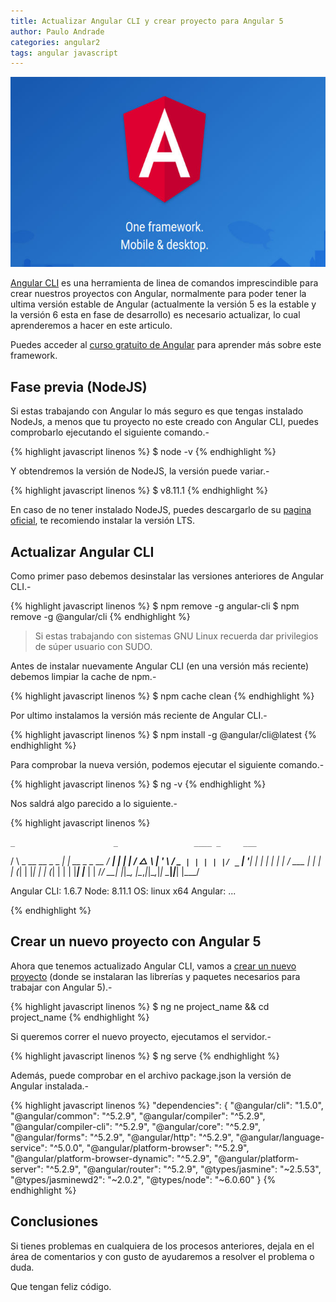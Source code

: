 ```yaml
---
title: Actualizar Angular CLI y crear proyecto para Angular 5
author: Paulo Andrade
categories: angular2
tags: angular javascript
---
```


![Angular](/img/angular2.jpg)

[Angular CLI](http://blog.codeando.org/articulos/mi-primera-app-con-angular-y-angular-cli.html) es una herramienta de linea de comandos imprescindible para crear nuestros proyectos con Angular, normalmente para poder tener la ultima versión estable de Angular (actualmente la versión 5 es la estable y la versión 6 esta en fase de desarrollo) es necesario actualizar, lo cual aprenderemos a hacer en este articulo.

<div class="redes-background">
Puedes acceder al <a href="http://github.com/codeandomx/curso-de-introduccion-a-angular" target="_blank">curso gratuito de Angular</a> para aprender más sobre este framework.
</div>

## Fase previa (NodeJS)

Si estas trabajando con Angular lo más seguro es que tengas instalado NodeJs, a menos que tu proyecto no este creado con Angular CLI, puedes comprobarlo ejecutando el siguiente comando.-

<ins class="adsbygoogle"
     style="display:block; text-align:center;"
     data-ad-layout="in-article"
     data-ad-format="fluid"
     data-ad-client="ca-pub-0593566584451788"
     data-ad-slot="1426664336"></ins>
<script>
     (adsbygoogle = window.adsbygoogle || []).push({});
</script>

{% highlight javascript linenos %}
$ node -v
{% endhighlight %}

Y obtendremos la versión de NodeJS, la versión puede variar.-

{% highlight javascript linenos %}
$ v8.11.1
{% endhighlight %}

En caso de no tener instalado NodeJS, puedes descargarlo de su [pagina oficial](https://nodejs.org), te recomiendo instalar la versión LTS.

## Actualizar Angular CLI

Como primer paso debemos desinstalar las versiones anteriores de Angular CLI.-

{% highlight javascript linenos %}
$ npm remove -g angular-cli
$ npm remove -g @angular/cli
{% endhighlight %}

> Si estas trabajando con sistemas GNU Linux recuerda dar privilegios de súper usuario con SUDO.

Antes de instalar nuevamente Angular CLI (en una versión más reciente) debemos limpiar la cache de npm.-

{% highlight javascript linenos %}
$ npm cache clean
{% endhighlight %}

Por ultimo instalamos la versión más reciente de Angular CLI.-

{% highlight javascript linenos %}
$ npm install -g @angular/cli@latest
{% endhighlight %}

Para comprobar la nueva versión, podemos ejecutar el siguiente comando.-

{% highlight javascript linenos %}
$ ng -v 
{% endhighlight %}

Nos saldrá algo parecido a lo siguiente.-

{% highlight javascript linenos %}

    _                      _                 ____ _     ___
   / \   _ __   __ _ _   _| | __ _ _ __     / ___| |   |_ _|
  / △ \ | '_ \ / _` | | | | |/ _` | '__|   | |   | |    | |
 / ___ \| | | | (_| | |_| | | (_| | |      | |___| |___ | |
/_/   \_\_| |_|\__, |\__,_|_|\__,_|_|       \____|_____|___|
               |___/
    
Angular CLI: 1.6.7
Node: 8.11.1
OS: linux x64
Angular: 
...

{% endhighlight %}

## Crear un nuevo proyecto con Angular 5

Ahora que tenemos actualizado Angular CLI, vamos a [crear un nuevo proyecto](http://blog.codeando.org/articulos/mi-primera-app-con-angular-y-angular-cli.html) (donde se instalaran las librerías y paquetes necesarios para trabajar con Angular 5).-

{% highlight javascript linenos %}
$ ng ne project_name && cd project_name
{% endhighlight %}

Si queremos correr el nuevo proyecto, ejecutamos el servidor.-

{% highlight javascript linenos %}
$ ng serve
{% endhighlight %}

Además, puede comprobar en el archivo package.json la versión de Angular instalada.-

{% highlight javascript linenos %}
"dependencies": {
    "@angular/cli": "1.5.0",
    "@angular/common": "^5.2.9",
    "@angular/compiler": "^5.2.9",
    "@angular/compiler-cli": "^5.2.9",
    "@angular/core": "^5.2.9",
    "@angular/forms": "^5.2.9",
    "@angular/http": "^5.2.9",
    "@angular/language-service": "^5.0.0",
    "@angular/platform-browser": "^5.2.9",
    "@angular/platform-browser-dynamic": "^5.2.9",
    "@angular/platform-server": "^5.2.9",
    "@angular/router": "^5.2.9",
    "@types/jasmine": "~2.5.53",
    "@types/jasminewd2": "~2.0.2",
    "@types/node": "~6.0.60"
}
{% endhighlight %}

## Conclusiones

Si tienes problemas en cualquiera de los procesos anteriores, dejala en el área de comentarios y con gusto de ayudaremos a resolver el problema o duda.

Que tengan feliz código.
